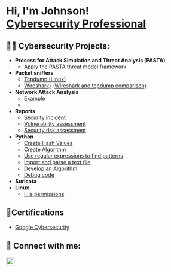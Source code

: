 <h1>Hi, I'm Johnson! <br/><a <a href="https://www.linkedin.com/in/johnson-edouard-0b9b712b/">Cybersecurity Professional</a>

<h2>👨‍💻 Cybersecurity Projects:</h2>

- <b>Process for Attack Simulation and Threat Analysis (PASTA)</b>
  - [Apply the PASTA threat model framework](https://github.com/joshmadakor1/Algorithms-Practice)
- <b>Packet sniffers</b>
  - [Tcpdump (Linux)](https://github.com/joshmadakor1/4chan-Image-Analysis-Middleware-C964)</b></i>
  - [Wireshark)](https://github.com/joshmadakor1/4chan-Image-Analysis-Middleware-C964)</b></i>
  -[Wireshark and tcpdump comparison)](https://github.com/joshmadakor1/4chan-Image-Analysis-Middleware-C964)</b></i>
- <b>Network Attack Analysis</b>
  - [Example](https://github.com/joshmadakor1/Sentinel-Lab)
  - [](https://github.com/joshmadakor1/Sentinel-Lab)
- <b>Reports</b>
  - [Security incident](https://github.com/joshmadakor1/EncrypterPOC)
  - [Vulnerability assessment](https://github.com/joshmadakor1/EncrypterPOC)
  - [Security risk assessment](https://github.com/joshmadakor1/EncrypterPOC)
- <b>Python</b>
  - [Create Hash Values](https://github.com/joshmadakor1/Package-Delivery-Pathfinding-Algorithm)
  - [Create Algorithm](https://github.com/joshmadakor1/Package-Delivery-Pathfinding-Algorithm)
  - [Use regular expressions to find patterns](https://github.com/joshmadakor1/Package-Delivery-Pathfinding-Algorithm)
  - [Import and parse a text file](https://github.com/joshmadakor1/Package-Delivery-Pathfinding-Algorithm)
  - [Develop an Algorithm](https://github.com/joshmadakor1/Package-Delivery-Pathfinding-Algorithm)
  - [Debug code](https://github.com/joshmadakor1/Package-Delivery-Pathfinding-Algorithm)
- <b>Suricata</b>
- <b>Linux</b>
  - [File permissions](https://github.com/joshmadakor1/EncrypterPOC)

<h2>📄Certifications</h2>

-  [Google Cybersecurity](https://coursera.org/verify/professional-cert/DNXDRHT7H74P)

<h2> 🤳 Connect with me:</h2>


[<img align="left" alt="JoshMadakor | LinkedIn" width="22px" src="https://cdn.jsdelivr.net/npm/simple-icons@v3/icons/linkedin.svg" />][linkedin]


[linkedin]: https://linkedin.com/in/joshmadakor

<!--
**joshmadakor1/joshmadakor1** is a ✨ _special_ ✨ repository because its `README.md` (this file) appears on your GitHub profile.

Here are some ideas to get you started:

- 🔭 I’m currently working on ...
- 🌱 I’m currently learning ...
- 👯 I’m looking to collaborate on ...
- 🤔 I’m looking for help with ...
- 💬 Ask me about ...
- 📫 How to reach me: ...
- 😄 Pronouns: ...
- ⚡ Fun fact: ...
-->
